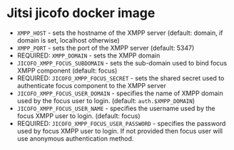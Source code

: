 # Jitsi jicofo docker image

* `XMPP_HOST` - sets the hostname of the XMPP server (default: domain, if domain is set, localhost otherwise)
* `XMPP_PORT` - sets the port of the XMPP server (default: 5347)
* REQUIRED: `XMPP_DOMAIN` - sets the XMPP domain
* `JICOFO_XMPP_FOCUS_SUBDOMAIN` - sets the sub-domain used to bind focus XMPP component (default: focus)
* REQUIRED: `JICOFO_XMPP_FOCUS_SECRET` - sets the shared secret used to authenticate focus component to the XMPP server
* `JICOFO_XMPP_FOCUS_USER_DOMAIN` - specifies the name of XMPP domain used by the focus user to login. (default: `auth.$XMPP_DOMAIN`)
* `JICOFO_XMPP_FOCUS_USER_NAME` - specifies the username used by the focus XMPP user to login. (default: focus)
* REQUIRED: `JICOFO_XMPP_FOCUS_USER_PASSWORD` - specifies the password used by focus XMPP user to login. If not provided then focus user will use anonymous authentication method.
